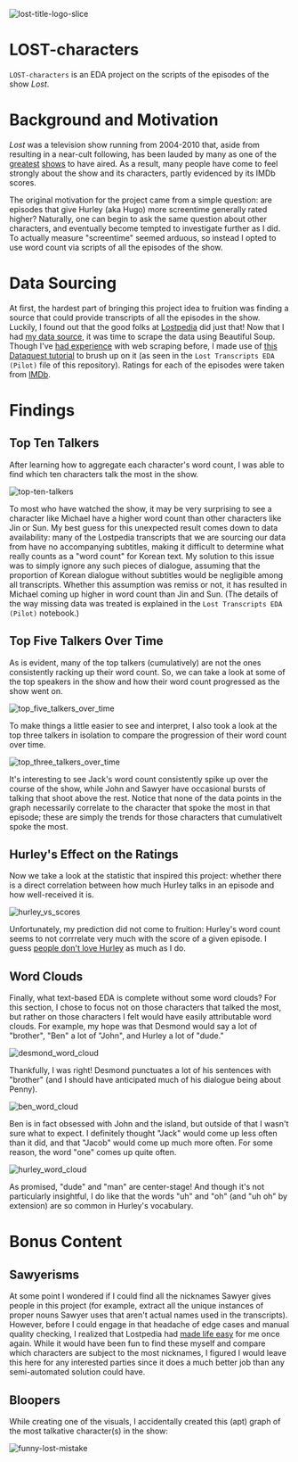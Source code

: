 
![lost-title-logo-slice](https://github.com/user-attachments/assets/5c1381df-7f1f-40e6-ac3a-e6f65fbd710b)

# LOST-characters

`LOST-characters` is an EDA project on the scripts of the episodes of the show *Lost*. 



# Background and Motivation

*Lost* was a television show running from 2004-2010 that, aside from resulting in a near-cult following, has been lauded by many as one of the [greatest](https://web.archive.org/web/20121022172014/http://entertainment.time.com/2007/09/06/the-100-best-tv-shows-of-all-time/slide/lost-2/) [shows](https://ew.com/article/2007/06/18/new-classics-tv/) to have aired. As a result, many people have come to feel strongly about the show and its characters, partly evidenced by its IMDb scores. 

The original motivation for the project came from a simple question: are episodes that give Hurley (aka Hugo) more screentime generally rated higher? Naturally, one can begin to ask the same question about other characters, and eventually become tempted to investigate further as I did. To actually measure "screentime" seemed arduous, so instead I opted to use word count via scripts of all the episodes of the show. 



# Data Sourcing

At first, the hardest part of bringing this project idea to fruition was finding a source that could provide transcripts of all the episodes in the show. Luckily, I found out that the good folks at [Lostpedia](https://lostpedia.fandom.com/wiki/Main_Page) did just that! Now that I had [my data source](https://lostpedia.fandom.com/wiki/Portal:Transcripts), it was time to scrape the data using Beautiful Soup. Though I've [had experience](https://github.com/parsaha/imdb) with web scraping before, I made use of [this Dataquest tutorial](https://www.dataquest.io/blog/web-scraping-beautifulsoup/) to brush up on it (as seen in the `Lost Transcripts EDA (Pilot)` file of this repository). Ratings for each of the episodes were taken from [IMDb](https://www.imdb.com/title/tt0411008/ratings/).


# Findings

## Top Ten Talkers

After learning how to aggregate each character's word count, I was able to find which ten characters talk the most in the show.

![top-ten-talkers](https://github.com/user-attachments/assets/5a01d5de-60c4-43e7-857c-e3125e5c336e)

To most who have watched the show, it may be very surprising to see a character like Michael have a higher word count than other characters like Jin or Sun. My best guess for this unexpected result comes down to data availability: many of the Lostpedia transcripts that we are sourcing our data from have no accompanying subtitles, making it difficult to determine what really counts as a "word count" for Korean text. My solution to this issue was to simply ignore any such pieces of dialogue, assuming that the proportion of Korean dialogue without subtitles would be negligible among all transcripts. Whether this assumption was remiss or not, it has resulted in Michael coming up higher in word count than Jin and Sun. (The details of the way missing data was treated is explained in the `Lost Transcripts EDA (Pilot)` notebook.)

## Top Five Talkers Over Time

As is evident, many of the top talkers (cumulatively) are not the ones consistently racking up their word count. So, we can take a look at some of the top speakers in the show and how their word count progressed as the show went on.

![top_five_talkers_over_time](https://github.com/user-attachments/assets/8eafabcd-e212-4d97-b595-9a424060d003)

To make things a little easier to see and interpret, I also took a look at the top three talkers in isolation to compare the progression of their word count over time. 

![top_three_talkers_over_time](https://github.com/user-attachments/assets/5f25f521-9b68-44f3-9d7b-2d669fb9adcf)

It's interesting to see Jack's word count consistently spike up over the course of the show, while John and Sawyer have occasional bursts of talking that shoot above the rest. Notice that none of the data points in the graph necessarily correlate to the character that spoke the most in that episode; these are simply the trends for those characters that cumulativelt spoke the most.  

## Hurley's Effect on the Ratings

Now we take a look at the statistic that inspired this project: whether there is a direct correlation between how much Hurley talks in an episode and how well-received it is. 

![hurley_vs_scores](https://github.com/user-attachments/assets/3fe796b7-cd79-4795-84ff-67942ddeba8a)

Unfortunately, my prediction did not come to fruition: Hurley's word count seems to not corrrelate very much with the score of a given episode. I guess [people don't love Hurley]([https://lostpedia.fandom.com/wiki/Everybody_Loves_Hugo_transcript](https://lostpedia.fandom.com/wiki/Everybody_Hates_Hugo_transcript)) as much as I do. 

## Word Clouds

Finally, what text-based EDA is complete without some word clouds? For this section, I chose to focus not on those characters that talked the most, but rather on those characters I felt would have easily attributable word clouds. For example, my hope was that Desmond would say a lot of "brother", "Ben" a lot of "John", and Hurley a lot of "dude."

![desmond_word_cloud](https://github.com/user-attachments/assets/eb6f1c08-d020-4801-b390-fbfff9579718)

Thankfully, I was right! Desmond punctuates a lot of his sentences with "brother" (and I should have anticipated much of his dialogue being about Penny).

![ben_word_cloud](https://github.com/user-attachments/assets/179b6c81-3a93-4ce2-bb4b-1b61a96470bf)

Ben is in fact obsessed with John and the island, but outside of that I wasn't sure what to expect. I definitely thought "Jack" would come up less often than it did, and that "Jacob" would come up much more often. For some reason, the word "one" comes up quite often.

![hurley_word_cloud](https://github.com/user-attachments/assets/4d86a434-1bb2-4109-b1a0-da7a367b78f7)

As promised, "dude" and "man" are center-stage! And though it's not particularly insightful, I do like that the words "uh" and "oh" (and "uh oh" by extension) are so common in Hurley's vocabulary. 

# Bonus Content

## Sawyerisms

At some point I wondered if I could find all the nicknames Sawyer gives people in this project (for example, extract all the unique instances of proper nouns Sawyer uses that aren't actual names used in the transcripts). However, before I could engage in that headache of edge cases and manual quality checking, I realized that Lostpedia had [made life easy](https://lostpedia.fandom.com/wiki/Sawyer%27s_nicknames) for me once again. While it would have been fun to find these myself and compare which characters are subject to the most nicknames, I figured I would leave this here for any interested parties since it does a much better job than any semi-automated solution could have.

## Bloopers

While creating one of the visuals, I accidentally created this (apt) graph of the most talkative character(s) in the show:

![funny-lost-mistake](https://github.com/user-attachments/assets/99719836-ddcb-43f9-b30e-e8808bb57317)
